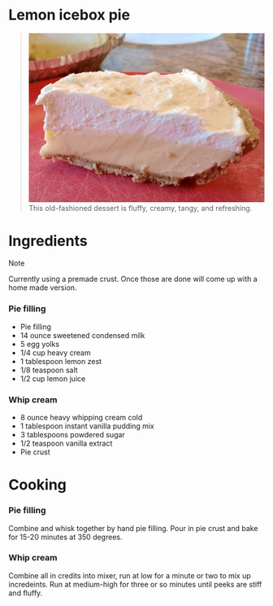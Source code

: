 # Lemon icebox pie
> ![myPie](https://github.com/virtualizebrief/cooking/blob/main/lemon-icebox-pie-01.png)
> This old-fashioned dessert is fluffy, creamy, tangy, and refreshing.

# Ingredients
> [!NOTE] 
> Currently using a premade crust. Once those are done will come up with a home made version.

### Pie filling
- Pie filling
- 14 ounce sweetened condensed milk
- 5 egg yolks
- 1/4 cup heavy cream
- 1 tablespoon lemon zest
- 1/8 teaspoon salt
- 1/2 cup lemon juice

### Whip cream
- 8 ounce heavy whipping cream cold
- 1 tablespoon instant vanilla pudding mix
- 3 tablespoons powdered sugar
- 1/2 teaspoon vanilla extract
- Pie crust

# Cooking
### Pie filling
Combine and whisk together by hand pie filling. Pour in pie crust and bake for 15-20 minutes at 350 degrees.

### Whip cream
Combine all in credits into mixer, run at low for a minute or two to mix up incredeints. Run at medium-high for three or so minutes until peeks are stiff and fluffy.
